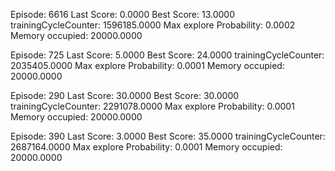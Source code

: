 Episode: 6616 Last Score: 0.0000 Best Score: 13.0000 trainingCycleCounter: 1596185.0000 Max explore Probability: 0.0002 Memory occupied: 20000.0000

Episode: 725 Last Score: 5.0000 Best Score: 24.0000 trainingCycleCounter: 2035405.0000 Max explore Probability: 0.0001 Memory occupied: 20000.0000

Episode: 290 Last Score: 30.0000 Best Score: 30.0000 trainingCycleCounter: 2291078.0000 Max explore Probability: 0.0001 Memory occupied: 20000.0000

Episode: 390 Last Score: 3.0000 Best Score: 35.0000 trainingCycleCounter: 2687164.0000 Max explore Probability: 0.0001 Memory occupied: 20000.0000